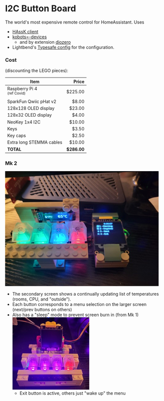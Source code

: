 # I2C Button Board

The world's most expensive remote control for HomeAssistant. Uses

- [HAssK client](https://github.com/EAGrahamJr/HAssK)
- [kobots=-devices](https://github.com/EAGrahamJr/kobots-devices)
  - and by extension [diozero](https://www.diozero.com/)
- Lightbend's [Typesafe config](https://github.com/lightbend/config) for the configuration.

### Cost

(discounting the LEGO pieces):

| Item                                      |       Price |
|-------------------------------------------|------------:|
| Raspberry Pi 4<br/><sup>(ref Covid)</sup> |     $225.00 |
| SparkFun Qwiic pHat v2                    |       $8.00 |
| 128x128 OLED display                      |      $23.00 |
| 128x32 OLED display                       |       $4.00 |
| NeoKey 1x4 I2C                            |      $10.00 |
| Keys                                      |       $3.50 |
| Key caps                                  |       $2.50 |
| Extra long STEMMA cables                  |      $10.00 |
| **TOTAL**                                 | **$286.00** |

### Mk 2

![Holy cow!](most-expensive.jpg)

- The secondary screen shows a continually updating list of temperatures (rooms, CPU, and "outside").
- Each button corresponds to a menu selection on the larger screen (next/prev buttons on others)
- Also has a "sleep" mode to prevent screen burn in (from Mk 1)<br/>![Snooze](sleeping.jpg)
  - Exit button is active, others just "wake up" the menu
